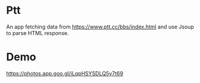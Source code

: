 # Ptt
An app fetching data from https://www.ptt.cc/bbs/index.html and use Jsoup to parse HTML response.

# Demo
https://photos.app.goo.gl/iLqpHSYSDLQ5y7t69

